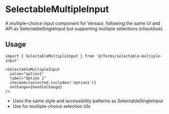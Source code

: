 # SelectableMultipleInput

A multiple-choice input component for Versaur, following the same UI and API as SelectableSingleInput but supporting multiple selections (checkbox).

## Usage

```tsx
import { SelectableMultipleInput } from '@/forms/selectable-multiple-input'

<SelectableMultipleInput
  value="option1"
  label="Option 1"
  checked={selected.includes('option1')}
  onChange={handleChange}
/>
```

- Uses the same style and accessibility patterns as SelectableSingleInput
- Use for multiple-choice selection UIs
